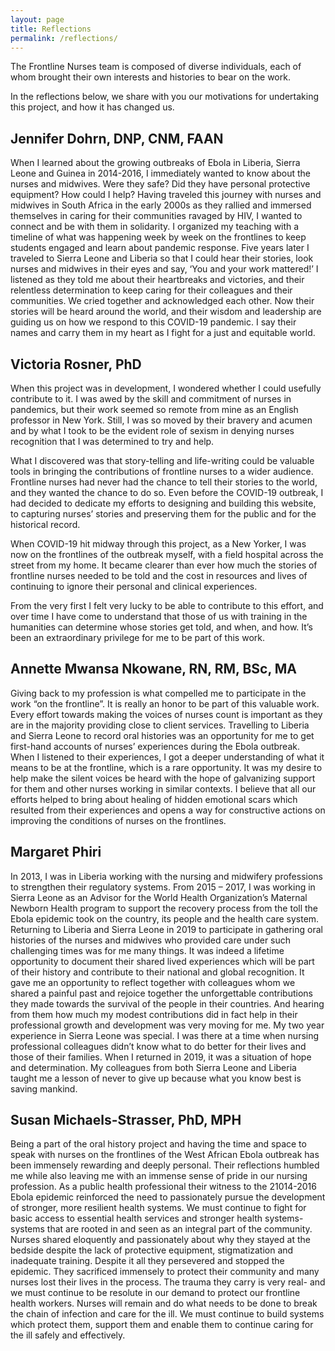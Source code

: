 ```yaml
---
layout: page
title: Reflections
permalink: /reflections/
---
```


The Frontline Nurses team is composed of diverse individuals, each of whom brought their own interests and histories to bear on the work. 

In the reflections below, we share with you our motivations for undertaking this project, and how it has changed us.



## Jennifer Dohrn, DNP, CNM, FAAN

When I learned about the growing outbreaks of Ebola in Liberia, Sierra Leone and Guinea in 2014-2016, I immediately wanted to know about the nurses and midwives. Were they safe? Did they have personal protective equipment?  How could I help?  Having traveled this journey with nurses and midwives in South Africa in the early 2000s as they rallied and immersed themselves in caring for their communities ravaged by HIV, I wanted to connect and be with them in solidarity.  I organized my teaching with a timeline of what was happening week by week on the frontlines to keep students engaged and learn about pandemic response. Five years later I traveled to Sierra Leone and Liberia so that I could hear their stories, look nurses and midwives in their eyes and say, ‘You and your work mattered!’  I listened as they told me about their heartbreaks and victories, and their relentless determination to keep caring for their colleagues and their communities.  We cried together and acknowledged each other.  Now their stories will be heard around the world, and their wisdom and leadership are guiding us on how we respond to this COVID-19 pandemic.  I say their names and carry them in my heart as I fight for a just and equitable world.

## Victoria Rosner, PhD

When this project was in development, I wondered whether I could usefully contribute to it. I was awed by the skill and commitment of nurses in pandemics, but their work seemed so remote from mine as an English professor in New York.  Still, I was so moved by their bravery and acumen and by what I took to be the evident role of sexism in denying nurses recognition that I was determined to try and help.

What I discovered was that story-telling and life-writing could be valuable tools in bringing the contributions of frontline nurses to a wider audience.  Frontline nurses had never had the chance to tell their stories to the world, and they wanted the chance to do so.  Even before the COVID-19 outbreak, I had decided to dedicate my efforts to designing and building this website, to capturing nurses’ stories and preserving them for the public and for the historical record.

When COVID-19 hit midway through this project, as a New Yorker, I was now on the frontlines of the outbreak myself, with a field hospital across the street from my home.  It became clearer than ever how much the stories of frontline nurses needed to be told and the cost in resources and lives of continuing to ignore their personal and clinical experiences.  

From the very first I felt very lucky to be able to contribute to this effort, and over time I have come to understand that those of us with training in the humanities can determine whose stories get told, and when, and how. It’s been an extraordinary privilege for me to be part of this work.

## Annette Mwansa Nkowane, RN, RM, BSc, MA

Giving back to my profession is what compelled me to participate in the work “on the frontline”. It is really an honor to be part of this valuable work. Every effort towards making the voices of nurses count is important as they are in the majority providing close to client services. Travelling to Liberia and Sierra Leone to record  oral histories was an opportunity for me to get first-hand accounts of nurses’ experiences during the Ebola outbreak. When I listened to their experiences, I got a deeper understanding of what it means to be at the frontline, which is a rare opportunity. It was my desire to help make the silent voices be heard with the hope of galvanizing support for them and other nurses working in similar contexts. I believe that all our efforts helped to bring about healing of hidden emotional scars which resulted from their experiences and opens a way for constructive actions on improving the conditions of nurses on the frontlines.

## Margaret Phiri

In 2013, I was in Liberia working with the nursing and midwifery professions to strengthen their regulatory systems.  From 2015 – 2017,  I was working in Sierra Leone as an Advisor for the World Health Organization’s Maternal Newborn Health program to support the recovery process from the toll the Ebola epidemic took on the country, its people and the health care system.  Returning to Liberia and Sierra Leone in 2019 to participate in gathering oral histories of the nurses and midwives who provided care under such challenging times was for me many things.  It was indeed a lifetime opportunity to document their shared lived experiences which will be part of their history and contribute to their national and global recognition. It gave me an opportunity to reflect together with colleagues whom we shared a painful past and rejoice together the unforgettable contributions they made towards the survival of the people in their countries.  And hearing from them how much my modest contributions did in fact help in their professional growth and development was very moving for me. My two year experience in Sierra Leone was special. I was there at a time when nursing professional colleagues didn’t know what to do better for their lives and those of their families. When I returned in 2019, it was a situation of hope and determination. My colleagues from both Sierra Leone and Liberia taught me a lesson of never to give up because what you know best is saving mankind. 

## Susan Michaels-Strasser, PhD, MPH

Being a part of the oral history project and having the time and space to speak with nurses on the frontlines of the West African Ebola outbreak has been immensely rewarding and deeply personal.  Their reflections humbled me while also leaving me with an  immense sense of pride in our nursing profession.  As a public health professional their witness to the 21014-2016 Ebola epidemic  reinforced the need to passionately pursue the development of stronger, more resilient health systems.  We must continue to fight for basic access to essential health services and stronger health systems- systems that are rooted in and seen as an integral part of the community.  Nurses shared eloquently and passionately about why they stayed at the bedside despite the lack of protective equipment, stigmatization and inadequate training.  Despite it all they persevered and stopped the epidemic.  They sacrificed immensely to protect their community and many nurses lost their lives in the process.  The trauma they carry is very real- and we must continue to be resolute in our demand to protect our frontline health workers.  Nurses will remain and do what needs to be done to break the chain of infection and care for the ill.  We must continue to build systems which protect them, support them and enable them to continue caring for the ill safely and effectively.


